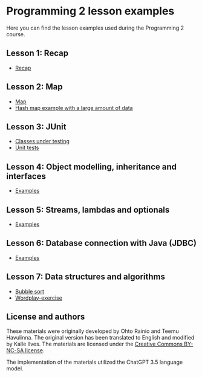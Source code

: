 # Programming 2 lesson examples

Here you can find the lesson examples used during the Programming 2 course.

## Lesson 1: Recap

- [Recap](./src/main/java/lesson1/Lesson1.java)

## Lesson 2: Map

- [Map](./src/main/java/lesson2/Lesson2.java)
- [Hash map example with a large amount of data](./src/main/java/lesson2/LotsOfData.java)

## Lesson 3: JUnit

- [Classes under testing](./src/main/java/lesson3)
- [Unit tests](./src/test/java/lesson3)

## Lesson 4: Object modelling, inheritance and interfaces

- [Examples](./src/main/java/lesson4)

## Lesson 5: Streams, lambdas and optionals

- [Examples](./src/main/java/lesson5)

## Lesson 6: Database connection with Java (JDBC)

- [Examples](./src/main/java/lesson6/Lesson6.java)

## Lesson 7: Data structures and algorithms

- [Bubble sort](./src/main/java/lesson7/BubbleSort.java)
- [Wordplay-exercise](https://github.com/ohjelmointi2/wordplay-exercise/)

<!--
## Lesson 8: Threads and recursion:

- [Lesson8, Säikeet](./src/main/java/lesson8/thread)

- [Lesson8, Rekursio](./src/main/java/lesson8/rekursio/RekursioEsimerkki.java)
-->

## License and authors

These materials were originally developed by Ohto Rainio and Teemu Havulinna. The original version has been translated to English and modified by Kalle Ilves. The materials are licensed under the [Creative Commons BY-NC-SA license](https://creativecommons.org/licenses/by-nc-sa/4.0/).

The implementation of the materials utilized the ChatGPT 3.5 language model.
